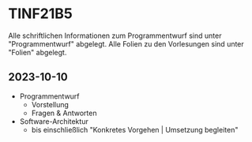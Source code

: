 # TINF21B5

Alle schriftlichen Informationen zum Programmentwurf sind unter "Programmentwurf" abgelegt.
Alle Folien zu den Vorlesungen sind unter "Folien" abgelegt.

## 2023-10-10

* Programmentwurf
  * Vorstellung
  * Fragen & Antworten
* Software-Architektur
  * bis einschließlich "Konkretes Vorgehen | Umsetzung begleiten"
